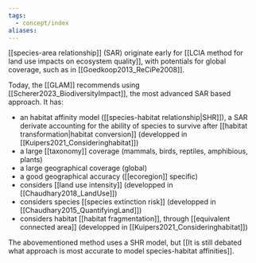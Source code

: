 ```yaml
---
tags:
  - concept/index
aliases:
---
```

[[species-area relationship]] (SAR) originate early for [[LCIA method for land use impacts on ecosystem quality]], with potentials for global coverage, such as in [[Goedkoop2013_ReCiPe2008]].

Today, the [[GLAM]] recommends using [[Scherer2023_BiodiversityImpact]], the most advanced SAR based approach. It has:
- an habitat affinity model ([[species-habitat relationship|SHR]]), a SAR derivate accounting for the ability of species to survive after [[habitat transformation|habitat conversion]] (developped in [[Kuipers2021_Consideringhabitat]])
- a large [[taxonomy]] coverage (mammals, birds, reptiles, amphibious, plants)
- a large geographical coverage (global)
- a good geographical accuracy ([[ecoregion]] specific)
- considers [[land use intensity]] (developped in [[Chaudhary2018_LandUse]])
- considers species [[species extinction risk]] (developped in [[Chaudhary2015_QuantifyingLand]])
- considers habitat [[habitat fragmentation]], through [[equivalent connected area]] (developped in [[Kuipers2021_Consideringhabitat]])

The abovementioned method uses a SHR model, but [[It is still debated what approach is most accurate to model species-habitat affinities]].